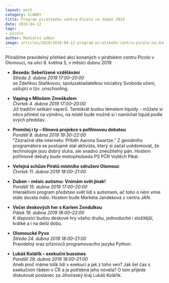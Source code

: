 ```yaml
---
layout: post
category: CLANKY
title: Program pirátského centra Picolo na duben 2019
date: 2019-04-12
tags: 
- picolo
author: Mediální odbor
image: articles/2019/2019-04-12-program-piratskeho-centra-picolo-na-duben-2019.jpg  #751x422 pixelu
---
```

Přinášíme pravidelný přehled akcí konaných v pirátském centru Picolo v Olomouci, na ulici 8. května 5, v měsíci dubnu 2019.

* **Beseda: Sebeřízené vzdělávání**  
*Středa 3. dubna 2019 17:00–20:00*  
se Zdeňkou Staňkovou, spoluzakladatelkou iniciativy Svoboda učení, usilující o tzv. unschooling.

* **Vaping s Milošem Zmeškalem**  
*Čtvrtek 4. dubna 2019 17:00–20:00*  
Již tradiční setkání vaperů. Tentokrát budou tématem liquidy - můžete si něco přinést na výměnu, na místě bude možné si i namíchat liquid podle svých představ.

* **Promítej i ty – filmová projekce s pofilmovou debatou**  
*Pondělí 8. dubna 2019 19:30–22:00*  
“Zázračné díte internetu: Příběh Aarona Swartze.” Z geniálního programátora se postupně stal aktivista, který si začal uvědomovat, že technologie jsou dobrý sluha, ale snadno zneužitelný pán. Hostem pofilmové debaty bude místopředseda PS PČR Vojtěch Pikal.

* **Veřejná schůze Pirátů místního sdružení Olomouc**  
*Čtvrtek 11. dubna 2019 18:00–21:00*  

* **Duben – měsíc autismu: Vnímám svět jinak!**  
*Pondělí 15. dubna 2019 17:00–20:00*  
Interaktivní program představí svět lidí s autismem, ač toho o něm víme stále docela málo. Hostem bude Markéta Jandeková z centra JAN.

* **Večer deskových her s Karlem Zendulkou**  
*Pátek 19. dubna 2019 18:00–22:00*  
K dispozici budou deskové hry všeho druhu, jednoduché i složitější, krátké a i na delší dobu.

* **Olomoucké Pyvo**  
*Středa 24. dubna 2019 18:00–21:00*  
Pravidelný sraz příznivců programovacího jazyka Python.

* **Lukáš Kolářík – exekuční bussines**  
*Pondělí 29. dubna 2019 18:00–21:00*  
Aneb proč máme tolik lidí v exekuci a jak z toho ven? Jak šel čas s exekučním řádem v ČR a je potřebná jeho novela? O tom přijede diskutovat poslanec za Jihočeský kraj Lukáš Kolářík.